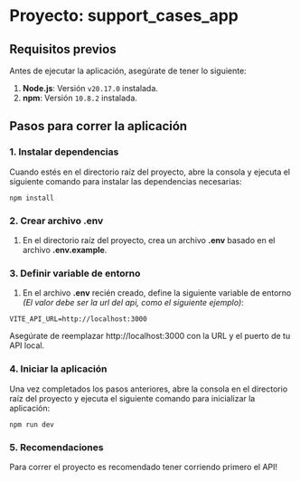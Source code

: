 # Proyecto: support_cases_app

## Requisitos previos

Antes de ejecutar la aplicación, asegúrate de tener lo siguiente:

1. **Node.js**: Versión `v20.17.0` instalada.
2. **npm**: Versión `10.8.2` instalada.

## Pasos para correr la aplicación

### 1. Instalar dependencias

Cuando estés en el directorio raíz del proyecto, abre la consola y ejecuta el siguiente comando para instalar las dependencias necesarias:
```
npm install
```

### 2. Crear archivo .env
1. En el directorio raíz del proyecto, crea un archivo **.env** basado en el archivo **.env.example**.

### 3. Definir variable de entorno
1. En el archivo **.env** recién creado, define la siguiente variable de entorno *(El valor debe ser la url del api, como el siguiente ejemplo)*:
```
VITE_API_URL=http://localhost:3000
```
Asegúrate de reemplazar http://localhost:3000 con la URL y el puerto de tu API local.

### 4. Iniciar la aplicación
Una vez completados los pasos anteriores, abre la consola en el directorio raíz del proyecto y ejecuta el siguiente comando para inicializar la aplicación:
```
npm run dev
```

### 5. Recomendaciones
Para correr el proyecto es recomendado tener corriendo primero el API!